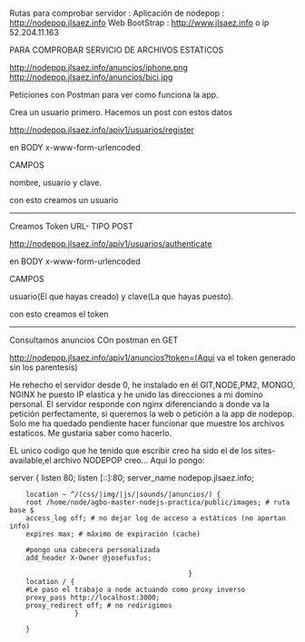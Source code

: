Rutas para comprobar servidor :
Aplicación de nodepop :  http://nodepop.jlsaez.info
Web BootStrap : http://www.jlsaez.info  o ip 52.204.11.163

PARA COMPROBAR SERVICIO DE ARCHIVOS ESTATICOS

http://nodepop.jlsaez.info/anuncios/iphone.png
http://nodepop.jlsaez.info/anuncios/bici.jpg


Peticiones con Postman para ver como funciona la app.

Crea un usuario primero.
Hacemos un post con estos datos

http://nodepop.jlsaez.info/apiv1/usuarios/register
           
en BODY x-www-form-urlencoded

CAMPOS

nombre, usuario y clave. 

con esto creamos un usuario

--------------------------

Creamos Token
URL- TIPO POST

http://nodepop.jlsaez.info/apiv1/usuarios/authenticate

en BODY x-www-form-urlencoded

CAMPOS

usuario(El que hayas creado) y clave(La que hayas puesto). 

con esto creamos el token

--------------------------------
Consultamos anuncios
COn postman en GET

http://nodepop.jlsaez.info/apiv1/anuncios?token=(Aqui va el token generado sin los parentesis)

He rehecho el servidor desde 0, he instalado en él GIT,NODE,PM2, MONGO, NGINX he puesto IP elastica y he unido las direcciones a mi domino personal.
El servidor responde con nginx diferenciando a donde va la petición perfectamente, si queremos la web o petición a la app de nodepop.
Solo me ha quedado pendiente hacer funcionar que muestre los archivos estaticos.
Me gustaria saber como hacerlo.

EL unico codigo que he tenido que escribir creo ha sido el de los sites-available,el archivo NODEPOP creo...
Aqui lo pongo:

server {
        listen 80;
        listen [::]:80;
        server_name nodepop.jlsaez.info;
        
        location ~ ^/(css/|img/|js/|sounds/|anuncios/) {
        root /home/node/agbo-master-nodejs-practica/public/images; # ruta base $
        access_log off; # no dejar log de acceso a estáticos (no aportan info)
        expires max; # máximo de expiración (cache)

        #pongo una cabecera personalizada
        add_header X-Owner @josefusfus;

                                                }
        location / {
        #Le paso el trabajo a node actuando como proxy inverso
        proxy_pass http://localhost:3000;
        proxy_redirect off; # no redirigimos
                    }

        }




